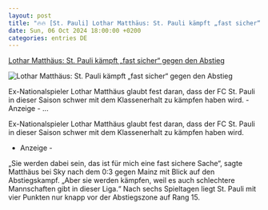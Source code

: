 ```yaml
---
layout: post
title: "🔥🔥 [St. Pauli] Lothar Matthäus: St. Pauli kämpft „fast sicher“ gegen den Abstieg"
date: Sun, 06 Oct 2024 18:00:00 +0200
categories: entries DE
---
```

[Lothar Matthäus: St. Pauli kämpft „fast sicher“ gegen den Abstieg](https://stpauli24.mopo.de/2024/10/06/lothar-matthaeus-st-pauli-kaempft-fast-sicher-gegen-den-abstieg.html)

![Lothar Matthäus: St. Pauli kämpft „fast sicher“ gegen den Abstieg](https://stpauli24.mopo.de/wp-content/uploads/2019/04/fcstpauli-millerntor-fahne-logo-fan-stadion.jpg)

Ex-Nationalspieler Lothar Matthäus glaubt fest daran, dass der FC St. Pauli in dieser Saison schwer mit dem Klassenerhalt zu kämpfen haben wird. - Anzeige - ...

Ex-Nationalspieler Lothar Matthäus glaubt fest daran, dass der FC St. Pauli in dieser Saison schwer mit dem Klassenerhalt zu kämpfen haben wird.

- Anzeige -

„Sie werden dabei sein, das ist für mich eine fast sichere Sache“, sagte Matthäus bei Sky nach dem 0:3 gegen Mainz mit Blick auf den Abstiegskampf. „Aber sie werden kämpfen, weil es auch schlechtere Mannschaften gibt in dieser Liga.“ Nach sechs Spieltagen liegt St. Pauli mit vier Punkten nur knapp vor der Abstiegszone auf Rang 15.

